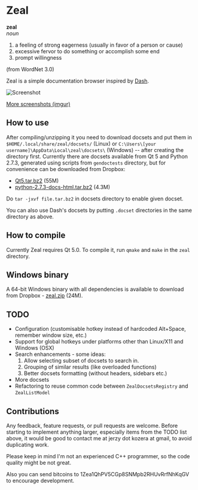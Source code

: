 # Zeal

**zeal**  
*noun*  

 1. a feeling of strong eagerness (usually in favor of a person or cause)
 2. excessive fervor to do something or accomplish some end
 3. prompt willingness

(from WordNet 3.0)

Zeal is a simple documentation browser inspired by [Dash](http://kapeli.com/dash/).

![Screenshot](http://i.imgur.com/6EcSIvD.png)

[More screenshots (imgur)](http://imgur.com/a/VrYQx)


## How to use

After compiling/unzipping it you need to download docsets and put them in `$HOME/.local/share/zeal/docsets/` (Linux) or `C:\Users\[your username]\AppData\Local\zeal\docsets\` (Windows) -- after creating the directory first. Currently there are docsets available from Qt 5 and Python 2.7.3, generated using scripts from `gendoctests` directory, but for convenience can be downloaded from Dropbox:

 * [Qt5.tar.bz2](https://www.dropbox.com/s/xlisxarbg09220a/Qt5.tar.bz2) (55M)
 * [python-2.7.3-docs-html.tar.bz2](https://www.dropbox.com/s/fcng55tc48hnwe3/python-2.7.3-docs-html.tar.bz2) (4.3M)

Do `tar -jxvf file.tar.bz2` in docsets directory to enable given docset.

You can also use Dash's docsets by putting `.docset` directories in the same directory as above.

## How to compile

Currently Zeal requires Qt 5.0. To compile it, run `qmake` and `make` in the `zeal` directory.

## Windows binary

A 64-bit Windows binary with all dependencies is available to download from Dropbox - [zeal.zip](https://www.dropbox.com/s/cs2r0eych4om2k2/zeal.zip) (24M).

## TODO

 * Configuration (customisable hotkey instead of hardcoded Alt+Space, remember window size, etc.)
 * Support for global hotkeys under platforms other than Linux/X11 and Windows (OSX)
 * Search enhancements - some ideas:
   1. Allow selecting subset of docsets to search in.
   2. Grouping of similar results (like overloaded functions)
   3. Better docsets formatting (without headers, sidebars etc.)
 * More docsets
 * Refactoring to reuse common code between `ZealDocsetsRegistry` and `ZealListModel`


## Contributions

Any feedback, feature requests, or pull requests are welcome. Before starting to implement anything larger, especially items from the TODO list above, it would be good to contact me at jerzy dot kozera at gmail, to avoid duplicating work.

Please keep in mind I'm not an experienced C++ programmer, so the code quality might be not great.

Also you can send bitcoins to 1Zea1QhPV5CGp8SNMpb2RHUvRrfNhKqGV to encourage development.
